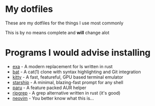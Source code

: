 # My dotfiles

These are my dotfiles for the things I use most commonly

This is by no means complete and **will** change alot

# Programs I would advise installing

- [exa](https://github.com/ogham/exa) - A modern replacement for ls written in rust
- [bat](https://github.com/sharkdp/bat) - A cat(1) clone with syntax highlighting and Git integration
- [kitty](https://sw.kovidgoyal.net/kitty/) - A fast, featureful, GPU based terminal emulator
- [starship](https://starship.rs/) - A minimal, blazing-fast prompt for any shell
- [paru](https://github.com/morganamilo/paru) - A feature packed AUR helper
- [ripgrep](https://github.com/BurntSushi/ripgrep) - A grep alternative written in rust (it's good)
- [neovim](https://github.com/neovim/neovim) - You better know what this is...
